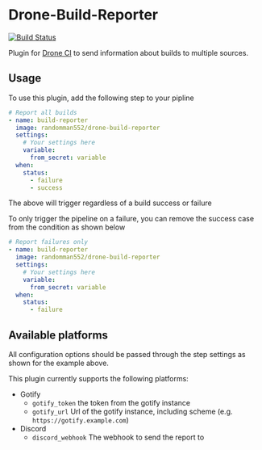 # Drone-Build-Reporter
[![Build Status](https://drone.ggrainger.uk/api/badges/randomman552/Drone-Build-Reporter/status.svg?ref=refs/heads/main)](https://drone.ggrainger.uk/randomman552/Drone-Build-Reporter)

Plugin for [Drone CI](https://www.drone.io/) to send information about builds to multiple sources.

## Usage
To use this plugin, add the following step to your pipline
```yaml
# Report all builds
- name: build-reporter
  image: randomman552/drone-build-reporter
  settings:
    # Your settings here
    variable:
      from_secret: variable
  when:
    status:
      - failure
      - success
```
The above will trigger regardless of a build success or failure

To only trigger the pipeline on a failure, you can remove the success case from the condition as shown below
```yaml
# Report failures only
- name: build-reporter
  image: randomman552/drone-build-reporter
  settings:
    # Your settings here
    variable:
      from_secret: variable
  when:
    status:
      - failure
```

## Available platforms
All configuration options should be passed through the step settings as shown for the example above.

This plugin currently supports the following platforms:
- Gotify
  - `gotify_token` the token from the gotify instance
  - `gotify_url` Url of the gotify instance, including scheme (e.g. `https://gotify.example.com`)
- Discord
  - `discord_webhook` The webhook to send the report to
